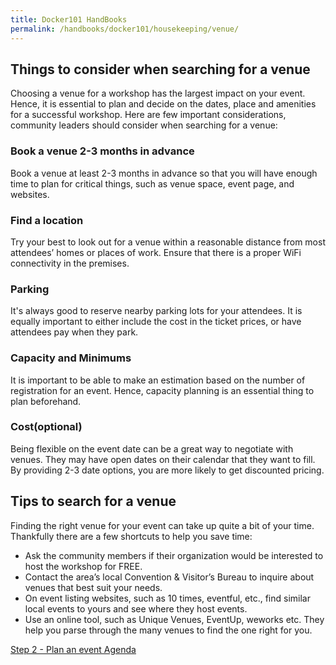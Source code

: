 ```yaml
---
title: Docker101 HandBooks
permalink: /handbooks/docker101/housekeeping/venue/
---
```


## Things to consider when searching for a venue

Choosing a venue for a workshop has the largest impact on your event. Hence, it is essential to plan and decide on the dates, place and amenities for a successful workshop. Here are few important considerations, community leaders should consider when searching for a venue:



###  Book a venue 2-3 months in advance

Book a venue at least 2-3 months in advance so that you will have enough time to plan for critical things, such as venue space, event page, and websites.


### Find a location

Try your best to look out for a venue within a reasonable distance from most attendees’ homes or places of work. Ensure that there is a proper WiFi connectivity in the premises.

### Parking

It's always good to reserve nearby parking lots for your attendees. It is equally important to either include the cost in the ticket prices, or have attendees pay when they park.

### Capacity and Minimums

It is important to be able to make an estimation based on the number of registration for an event. Hence, capacity planning is an essential thing to plan beforehand.

### Cost(optional)

Being flexible on the event date can be a great way to negotiate with venues. They may have open dates on their calendar that they want to fill. By providing 2-3 date options, you are more likely to get discounted pricing.


## Tips to search for a venue

Finding the right venue for your event can take up quite a bit of your time. Thankfully there are a few shortcuts to help you save time:

- Ask the community members if their organization would be interested to host the workshop for FREE.
- Contact the area’s local Convention & Visitor’s Bureau to inquire about venues that best suit your needs.
- On event listing websites, such as 10 times, eventful, etc., find similar local events to yours and see where they host events.
- Use an online tool, such as Unique Venues, EventUp, weworks etc. They help you parse through the many venues to find the one right for you.


[Step 2 - Plan an event Agenda](../plan-an-event-agenda/)

